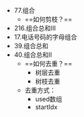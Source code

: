 - 77.组合
	- ==如何剪枝？==
- 216.组合总和III
- 17.电话号码的字母组合
- 39.组合总和
- 40.组合总和II
	- ==如何去重？==
		- 树层去重
		- 树枝去重
	- 去重方式：
		- used数组
		- startIdx